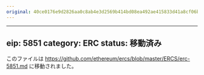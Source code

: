```yaml
---
original: 40ce0176e9d2826aa0c8ab4e3d2569b414bd08ea492ae415833d41a8cf06bc5b
---
```


---
eip: 5851
category: ERC
status: 移動済み
---

このファイルは https://github.com/ethereum/ercs/blob/master/ERCS/erc-5851.md に移動されました。